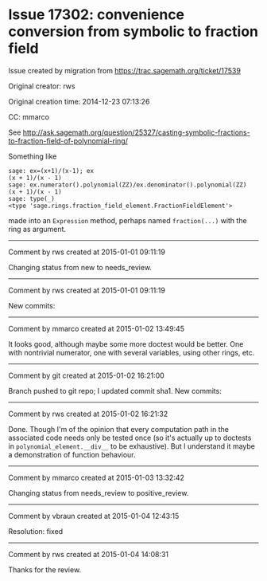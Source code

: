 # Issue 17302: convenience conversion from symbolic to fraction field

Issue created by migration from https://trac.sagemath.org/ticket/17539

Original creator: rws

Original creation time: 2014-12-23 07:13:26

CC:  mmarco

See http://ask.sagemath.org/question/25327/casting-symbolic-fractions-to-fraction-field-of-polynomial-ring/

Something like

```
sage: ex=(x+1)/(x-1); ex
(x + 1)/(x - 1)
sage: ex.numerator().polynomial(ZZ)/ex.denominator().polynomial(ZZ)
(x + 1)/(x - 1)
sage: type(_)
<type 'sage.rings.fraction_field_element.FractionFieldElement'>
```

made into an `Expression` method, perhaps named `fraction(...)` with the ring as argument.


---

Comment by rws created at 2015-01-01 09:11:19

Changing status from new to needs_review.


---

Comment by rws created at 2015-01-01 09:11:19

New commits:


---

Comment by mmarco created at 2015-01-02 13:49:45

It looks good, although maybe some more doctest would be better. One with nontrivial numerator,  one with several variables, using other rings, etc.


---

Comment by git created at 2015-01-02 16:21:00

Branch pushed to git repo; I updated commit sha1. New commits:


---

Comment by rws created at 2015-01-02 16:21:32

Done. Though I'm of the opinion that every computation path in the associated code needs only be tested once (so it's actually up to doctests in `polynomial_element.__div__` to be exhaustive). But I understand it maybe a demonstration of function behaviour.


---

Comment by mmarco created at 2015-01-03 13:32:42

Changing status from needs_review to positive_review.


---

Comment by vbraun created at 2015-01-04 12:43:15

Resolution: fixed


---

Comment by rws created at 2015-01-04 14:08:31

Thanks for the review.
